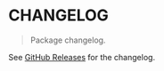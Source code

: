 # CHANGELOG

> Package changelog.

See [GitHub Releases](https://github.com/stdlib-js/utils-curry-right/releases) for the changelog.